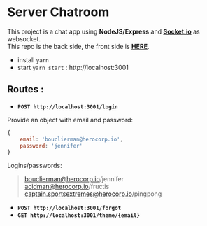 # Server Chatroom

This project is a chat app using **NodeJS/Express** and **[Socket.io](https://socket.io/fr/)** as websocket.  
This repo is the back side, the front side is **[HERE](#)**.

- install `yarn`
- start `yarn start` : http://localhost:3001

## Routes :

- **`POST http://localhost:3001/login`**

Provide an object with email and password:

```js
{
    email: 'bouclierman@herocorp.io',
    password: 'jennifer'
}
```

Logins/passwords:

> bouclierman@herocorp.io/jennifer  
> acidman@herocorp.io/fructis  
> captain.sportsextremes@herocorp.io/pingpong

- **`POST http://localhost:3001/forgot`**
- **`GET http://localhost:3001/theme/{email}`**
